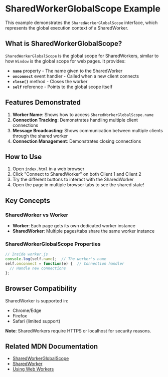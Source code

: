# SharedWorkerGlobalScope Example

This example demonstrates the `SharedWorkerGlobalScope` interface, which represents the global execution context of a SharedWorker.

## What is SharedWorkerGlobalScope?

`SharedWorkerGlobalScope` is the global scope for SharedWorkers, similar to how `Window` is the global scope for web pages. It provides:

- **`name`** property - The name given to the SharedWorker
- **`onconnect`** event handler - Called when a new client connects
- **`close()`** method - Closes the worker
- **`self`** reference - Points to the global scope itself

## Features Demonstrated

1. **Worker Name**: Shows how to access `SharedWorkerGlobalScope.name`
2. **Connection Tracking**: Demonstrates handling multiple client connections
3. **Message Broadcasting**: Shows communication between multiple clients through the shared worker
4. **Connection Management**: Demonstrates closing connections

## How to Use

1. Open `index.html` in a web browser
2. Click "Connect to SharedWorker" on both Client 1 and Client 2
3. Try the different buttons to interact with the SharedWorker
4. Open the page in multiple browser tabs to see the shared state!

## Key Concepts

### SharedWorker vs Worker

- **Worker**: Each page gets its own dedicated worker instance
- **SharedWorker**: Multiple pages/tabs share the same worker instance

### SharedWorkerGlobalScope Properties

```javascript
// Inside worker.js
console.log(self.name);  // The worker's name
self.onconnect = function(e) {  // Connection handler
  // Handle new connections
};
```

## Browser Compatibility

SharedWorker is supported in:
- Chrome/Edge
- Firefox
- Safari (limited support)

**Note**: SharedWorkers require HTTPS or localhost for security reasons.

## Related MDN Documentation

- [SharedWorkerGlobalScope](https://developer.mozilla.org/docs/Web/API/SharedWorkerGlobalScope)
- [SharedWorker](https://developer.mozilla.org/docs/Web/API/SharedWorker)
- [Using Web Workers](https://developer.mozilla.org/docs/Web/API/Web_Workers_API/Using_web_workers)
